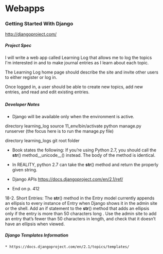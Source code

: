 # Webapps

### Getting Started With Django

http://djangoproject.com/

##### Project Spec

I will write a web app called Learning Log that allows me to log the
topics I'm interested in and to make journal entries as I learn
about each topic.

The Learning Log home page should describe the site
and invite other users to either register or log in.

Once logged in, a user should be able to create new topics,
add new entries, and read and edit existing entries.

##### 



##### Developer Notes

- Django will be available only when the environment is active.

directory learning_log
    source 11_env/bin/activate
    python manage.py runserver
        (the focus here is to run the manage.py file)

directory learning_logs
    git root folder

- Book states the following: 
    If you’re using Python 2.7, you should call the
    __str__() method__unicode__() instead. The body of the
    method is identical.
    
- In REALITY, python 2.7 can take the __str__() method and return
the properly given string.

- Django APIs
    https://docs.djangoproject.com/en/2.1/ref/

- End on p. 412


18-2. Short Entries: The __str__() method in the Entry model currently appends
an ellipsis to every instance of Entry when Django shows it in the admin site 
or the shell. Add an if statement to the __str__() method that adds an
ellipsis only if the entry is more than 50 characters long . Use the admin
site to add an entry that’s fewer than 50 characters in length, and check
that it doesn’t have an ellipsis when viewed.

##### Django Templates Information
    * https://docs.djangoproject.com/en/2.1/topics/templates/















